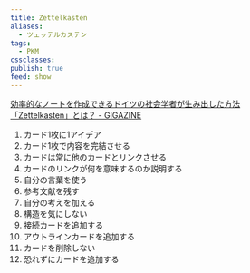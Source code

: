 ```yaml
---
title: Zettelkasten
aliases:
  - ツェッテルカステン
tags:
  - PKM
cssclasses: 
publish: true
feed: show
---
```


[効率的なノートを作成できるドイツの社会学者が生み出した方法「Zettelkasten」とは？ - GIGAZINE](https://gigazine.net/news/20200604-zettelkasten-note/)

1. カード1枚に1アイデア
2. カード1枚で内容を完結させる
3. カードは常に他のカードとリンクさせる
4. カードのリンクが何を意味するのか説明する
5. 自分の言葉を使う
6. 参考文献を残す
7. 自分の考えを加える
8. 構造を気にしない
9. 接続カードを追加する
10. アウトラインカードを追加する
11. カードを削除しない  
12. 恐れずにカードを追加する

